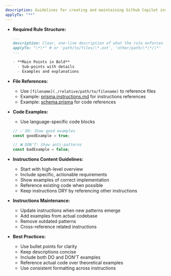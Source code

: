 ```yaml
---
description: Guidelines for creating and maintaining Github Copilot instructions to ensure consistency and effectiveness.
applyTo: "**"
---
```


- **Required Rule Structure:**

  ```markdown
  ---
  description: Clear, one-line description of what the rule enforces
  applyTo: "\*\*" # or 'path/to/files/\*.ext', 'other/path/\*\*/\*'
  ---

  - **Main Points in Bold**
    - Sub-points with details
    - Examples and explanations
  ```

- **File References:**

  - Use `[filename](./relative/path/to/filename)` to reference files
  - Example: [prisma.instructions.md](./prisma.instructions.md) for instructions references
  - Example: [schema.prisma](../../prisma/schema.prisma) for code references

- **Code Examples:**

  - Use language-specific code blocks

  ```typescript
  // ✅ DO: Show good examples
  const goodExample = true;

  // ❌ DON'T: Show anti-patterns
  const badExample = false;
  ```

- **Instructions Content Guidelines:**

  - Start with high-level overview
  - Include specific, actionable requirements
  - Show examples of correct implementation
  - Reference existing code when possible
  - Keep instructions DRY by referencing other instructions

- **Instructions Maintenance:**

  - Update instructions when new patterns emerge
  - Add examples from actual codebase
  - Remove outdated patterns
  - Cross-reference related instructions

- **Best Practices:**
  - Use bullet points for clarity
  - Keep descriptions concise
  - Include both DO and DON'T examples
  - Reference actual code over theoretical examples
  - Use consistent formatting across instructions
